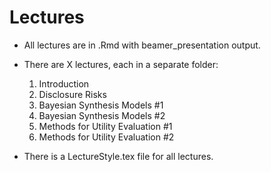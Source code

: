 # Lectures

- All lectures are in .Rmd with beamer_presentation output.

- There are X lectures, each in a separate folder:
    1. Introduction
    2. Disclosure Risks
    3. Bayesian Synthesis Models \#1
    4. Bayesian Synthesis Models \#2
    5. Methods for Utility Evaluation \#1
    6. Methods for Utility Evaluation \#2

- There is a LectureStyle.tex file for all lectures.
